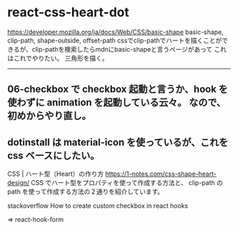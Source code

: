 # react-css-heart-dot

https://developer.mozilla.org/ja/docs/Web/CSS/basic-shape
basic-shape, clip-path, shape-outside, offset-path
cssでclip-pathでハートを描くことができるが、clip-pathを検索したらmdnにbasic-shapeと言うページがあって
これはこれでやりたい。
三角形を描く。

---
06-checkbox で checkbox 起動と言うか、hook を使わずに animation を起動している云々。
なので、初めからやり直し。
--- 
dotinstall は material-icon を使っているが、これを css ベースにしたい。
---
CSS | ハート型（Heart）の作り方
https://1-notes.com/css-shape-heart-design/
CSS でハート型をプロパティを使って作成する方法と、
clip-path の path を使って作成する方法の２通りを紹介しています。

stackoverflow
How to create custom checkbox in react hooks

=> react-hook-form
